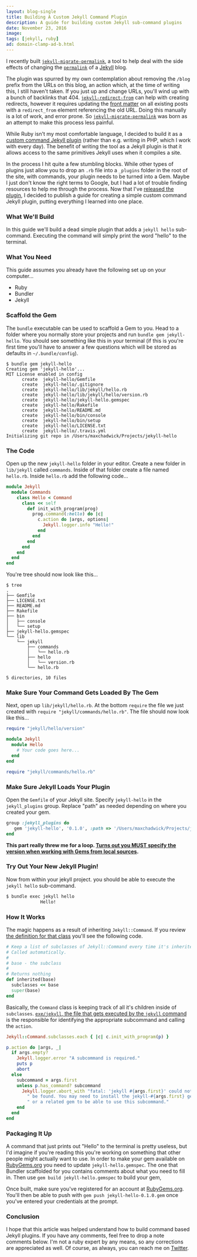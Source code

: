 ```yaml
---
layout: blog-single
title: Building A Custom Jekyll Command Plugin
description: A guide for building custom Jekyll sub-command plugins
date: November 23, 2016
image:
tags: [jekyll, ruby]
ad: domain-clamp-ad-b.html
---
```


I recently built [`jekyll-migrate-permalink`](https://github.com/mpchadwick/jekyll-migrate-permalink), a tool to help deal with the side effects of changing the [`permalink`](https://jekyllrb.com/docs/permalinks/) of a [Jekyll](http://jekyllrb.com/) blog. 

The plugin was spurred by my own contemplation about removing the `/blog` prefix from the URLs on this blog, an action which, at the time of writing this, I still haven't taken. If you just up and change URLs, you'll wind up with a bunch of backlinks that 404. [`jekyll-redirect-from`](https://github.com/jekyll/jekyll-redirect-from) can help with creating redirects, however it requires updating the [front matter](https://jekyllrb.com/docs/frontmatter/) on all existing posts with a `redirect_from` element referencing the old URL. Doing this manually is a lot of work, and error prone. So [`jekyll-migrate-permalink`](https://github.com/mpchadwick/jekyll-migrate-permalink) was born as an attempt to make this process less painful. 

While Ruby isn't my most comfortable language, I decided to build it as a [custom command Jekyll plugin](https://jekyllrb.com/docs/plugins/#commands) (rather than e.g. writing in PHP, which I work with every day). The benefit of writing the tool as a Jekyll plugin is that it allows access to the same primitives Jekyll uses when it compiles a site.  

In the process I hit quite a few stumbling blocks. While other types of plugins just allow you to drop an `.rb` file into a `_plugins` folder in the root of the site, with commands, your plugin needs to be turned into a Gem. Maybe I just don't know the right terms to Google, but I had a lot of trouble finding resources to help me through the process. Now that I've [released the plugin](https://github.com/mpchadwick/jekyll-migrate-permalink), I decided to publish a guide for creating a simple custom command Jekyll plugin, putting everything I learned into one place.

<!-- excerpt_separator -->

### What We'll Build

In this guide we'll build a dead simple plugin that adds a `jekyll hello` sub-command. Executing the command will simply print the word "hello" to the terminal.

### What You Need

This guide assumes you already have the following set up on your computer...

- Ruby
- Bundler
- Jekyll

### Scaffold the Gem

The `bundle` executable can be used to scaffold a Gem to you. Head to a folder where you normally store your projects and run `bundle gem jekyll-hello`. You should see something like this in your terminal (if this is you're first time you'll have to answer a few questions which will be stored as defaults in `~/.bundle/config`).

```
$ bundle gem jekyll-hello
Creating gem 'jekyll-hello'...
MIT License enabled in config
      create  jekyll-hello/Gemfile
      create  jekyll-hello/.gitignore
      create  jekyll-hello/lib/jekyll/hello.rb
      create  jekyll-hello/lib/jekyll/hello/version.rb
      create  jekyll-hello/jekyll-hello.gemspec
      create  jekyll-hello/Rakefile
      create  jekyll-hello/README.md
      create  jekyll-hello/bin/console
      create  jekyll-hello/bin/setup
      create  jekyll-hello/LICENSE.txt
      create  jekyll-hello/.travis.yml
Initializing git repo in /Users/maxchadwick/Projects/jekyll-hello
```

### The Code

Open up the new `jekyll-hello` folder in your editor. Create a new folder in `lib/jekyll` called `commands`. Inside of that folder create a file named `hello.rb`. Inside `hello.rb` add the following code...

```ruby
module Jekyll
  module Commands
    class Hello < Command
      class << self
        def init_with_program(prog)
          prog.command(:hello) do |c|
            c.action do |args, options|
              Jekyll.logger.info "Hello!"
            end
          end
        end
      end
    end
  end
end
```

You're tree should now look like this...

```
$ tree
.
├── Gemfile
├── LICENSE.txt
├── README.md
├── Rakefile
├── bin
│   ├── console
│   └── setup
├── jekyll-hello.gemspec
└── lib
    └── jekyll
        ├── commands
        │   └── hello.rb
        ├── hello
        │   └── version.rb
        └── hello.rb

5 directories, 10 files
```

### Make Sure Your Command Gets Loaded By The Gem

Next, open up `lib/jekyll/hello.rb`. At the bottom `require` the file we just created with `require "jekyll/commands/hello.rb"`. The file should now look like this...

```ruby
require "jekyll/hello/version"

module Jekyll
  module Hello
    # Your code goes here...
  end
end

require "jekyll/commands/hello.rb"
```

### Make Sure Jekyll Loads Your Plugin

Open the `Gemfile` of your Jekyll site. Specify `jekyll-hello` in the `jekyll_plugins` group. Replace "path" as needed depending on where you created your gem.

```ruby
group :jekyll_plugins do
   gem 'jekyll-hello', '0.1.0', :path => '/Users/maxchadwick/Projects/jekyll-hello'
end
```

**This part really threw me for a loop. [Turns out you MUST specify the version when working with Gems from local sources](http://stackoverflow.com/questions/5381681/in-rails-3s-bundle-install-of-local-gem-frozen-gem-keep-getting-source-do#answer-12895891).** 

### Try Out Your New Jekyll Plugin!

Now from within your jekyll project. you should be able to execute the `jekyll hello` sub-command.



```bash
$ bundle exec jekyll hello
             Hello!
```

### How It Works

The magic happens as a result of inheriting `Jekyll::Command`. If you review [the definition for that class](https://github.com/jekyll/jekyll/blob/ce67da0f80058f579630e0adcec538facd8418a8/lib/jekyll/command.rb) you'll see the following code.

```ruby
# Keep a list of subclasses of Jekyll::Command every time it's inherited
# Called automatically.
#
# base - the subclass
#
# Returns nothing
def inherited(base)
  subclasses << base
  super(base)
end
```

Basically, the `Command` class is keeping track of all it's children inside of `subclasses`. [`exe/jekyll`, the file that gets executed by the `jekyll` command](https://github.com/jekyll/jekyll/blob/ce67da0f80058f579630e0adcec538facd8418a8/exe/jekyll) is the responsible for identifying the appropriate subcommand and calling the `action`.

```ruby
Jekyll::Command.subclasses.each { |c| c.init_with_program(p) }

p.action do |args, _|
  if args.empty?
    Jekyll.logger.error "A subcommand is required."
    puts p
    abort
  else
    subcommand = args.first
    unless p.has_command? subcommand
      Jekyll.logger.abort_with "fatal: 'jekyll #{args.first}' could not" \
        " be found. You may need to install the jekyll-#{args.first} gem" \
        " or a related gem to be able to use this subcommand."
    end
  end
end
```

### Packaging It Up

A command that just prints out "Hello" to the terminal is pretty useless, but I'd imagine if you're reading this you're working on something that other people might actually want to use. In order to make your gem available on [RubyGems.org](https://rubygems.org/) you need to update `jekyll-hello.gemspec`. The one that Bundler scaffolded for you contains comments about what you need to fill in. Then use `gem build jekyll-hello.gemspec` to build your gem,

Once built, make sure you've registered for an account at [RubyGems.org](https://rubygems.org/). You'll then be able to push with `gem push jekyll-hello-0.1.0.gem` once you've entered your credentials at the prompt.

### Conclusion

I hope that this article was helped understand how to build command based Jekyll plugins. If you have any comments, feel free to drop a note comments below. I'm not a ruby expert by any means, so any corrections are appreciated as well. Of course, as always, you can reach me on [Twitter](http://twitter.com/maxpchadwick).
